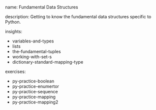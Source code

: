 name: Fundamental Data Structures

description: Getting to know the fundamental data structures specific to Python.

insights:

- variables-and-types
- lists
- the-fundamental-tuples
- working-with-set-s
- dictionary-standard-mapping-type

exercises:

- py-practice-boolean
- py-practice-enumertor
- py-practice-sequence
- py-practice-mapping
- py-practice-mapping2
